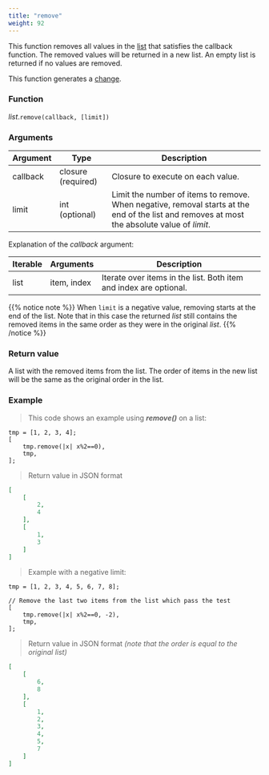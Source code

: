 ```yaml
---
title: "remove"
weight: 92
---
```


This function removes all values in the [list](../../list) that satisfies the callback function.
The removed values will be returned in a new list. An empty list is returned if no values are removed.

This function generates a [change](../../../overview/changes).

### Function

*list*.`remove(callback, [limit])`

### Arguments

Argument | Type | Description
-------- | ---- | -----------
callback | closure (required) | Closure to execute on each value.
limit    | int (optional) | Limit the number of items to remove. When negative, removal starts at the end of the list and removes at most the absolute value of *limit*.

Explanation of the *callback* argument:

Iterable | Arguments | Description
-------- | -------- | -----------
list | item, index | Iterate over items in the list. Both item and index are optional.

{{% notice note %}}
When `limit` is a negative value, removing starts at the end of the list. Note that in this case the returned *list* still contains the removed items in the same order as they were in the original *list*.
{{% /notice %}}

### Return value

A list with the removed items from the list. The order of items in the new list will be the same as the original order in the list.

### Example

> This code shows an example using ***remove()*** on a list:

```thingsdb,json_response
tmp = [1, 2, 3, 4];
[
    tmp.remove(|x| x%2==0),
    tmp,
];
```

> Return value in JSON format

```json
[
    [
        2,
        4
    ],
    [
        1,
        3
    ]
]
```

> Example with a negative limit:

```thingsdb,json_response
tmp = [1, 2, 3, 4, 5, 6, 7, 8];

// Remove the last two items from the list which pass the test
[
    tmp.remove(|x| x%2==0, -2),
    tmp,
];
```

> Return value in JSON format *(note that the order is equal to the original list)*

```json
[
    [
        6,
        8
    ],
    [
        1,
        2,
        3,
        4,
        5,
        7
    ]
]
```
